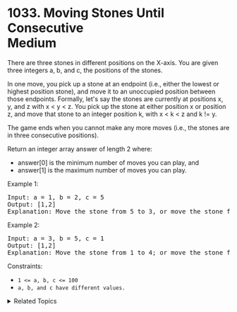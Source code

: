 # 1033. Moving Stones Until Consecutive<br> Medium

There are three stones in different positions on the X-axis. You are given three integers a, b, and c, the positions of the stones.

In one move, you pick up a stone at an endpoint (i.e., either the lowest or highest position stone), and move it to an unoccupied position between those endpoints. Formally, let's say the stones are currently at positions x, y, and z with x < y < z. You pick up the stone at either position x or position z, and move that stone to an integer position k, with x < k < z and k != y.

The game ends when you cannot make any more moves (i.e., the stones are in three consecutive positions).

Return an integer array answer of length 2 where:

- answer[0] is the minimum number of moves you can play, and
- answer[1] is the maximum number of moves you can play.

Example 1:

<pre>
Input: a = 1, b = 2, c = 5
Output: [1,2]
Explanation: Move the stone from 5 to 3, or move the stone from 5 to 4 to 3.
</pre>

Example 2:

<pre>
Input: a = 3, b = 5, c = 1
Output: [1,2]
Explanation: Move the stone from 1 to 4; or move the stone from 1 to 2 to 4.
</pre>

Constraints:

- `1 <= a, b, c <= 100`
- `a, b, and c have different values.`

<details>

<summary> Related Topics </summary>

-   `Brainteaser`

</details>